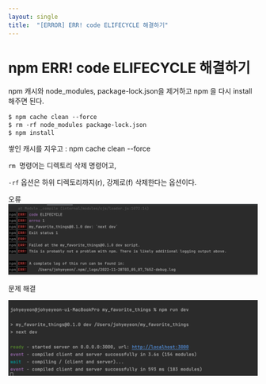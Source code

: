 ```yaml
---
layout: single
title:  "[ERROR] ERR! code ELIFECYCLE 해결하기"
---
```

# npm ERR! code ELIFECYCLE 해결하기

npm 캐시와 node_modules, package-lock.json을 제거하고 npm 을 다시 install 해주면 된다.

```tsx
$ npm cache clean --force
$ rm -rf node_modules package-lock.json
$ npm install
```

쌓인 캐시를 지우고 : npm cache clean --force

`rm`  명령어는 디렉토리 삭제 명령어고,

`-rf` 옵션은 하위 디렉토리까지(r), 강제로(f) 삭제한다는 옵션이다.

오류
![ERROR](../images/blogImg/Error1.png)

문제 해결

![ERROR](../images/blogImg/Error2.png)